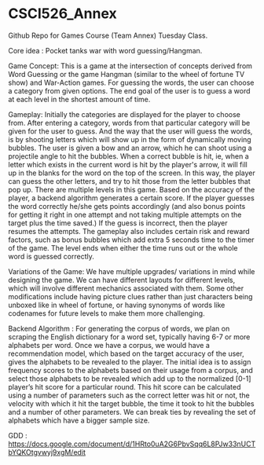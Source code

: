 # CSCI526_Annex
Github Repo for Games Course (Team Annex) Tuesday Class.

Core idea : Pocket tanks war with word guessing/Hangman.

Game Concept: This is a game at the intersection of concepts derived from Word Guessing or the game Hangman (similar to the wheel of fortune TV show) and War-Action games. For guessing the words, the user can choose a category from given options. The end goal of the user is to guess a word at each level in the shortest amount of time. 
 
Gameplay: Initially the categories are displayed for the player to choose from. After entering a category, words from that particular category will be given for the user to guess. And the way that the user will guess the words, is by shooting letters which will show up in the form of dynamically moving bubbles. The user is given a bow and an arrow, which he can shoot using a projectile angle to hit the bubbles. When a correct bubble is hit, ie, when a letter which exists in the current word is hit by the player's arrow, it will fill up in the blanks for the word on the top of the screen. In this way, the player can guess the other letters, and try to hit those from the letter bubbles that pop up. There are multiple levels in this game. Based on the accuracy of the player, a backend algorithm generates a certain score. If the player guesses the word correctly he/she gets points accordingly (and also bonus points for getting it right in one attempt and not taking multiple attempts on the target plus the time saved.) If the guess is incorrect, then the player resumes the attempts. The gameplay also includes certain risk and reward factors, such as bonus bubbles which add extra 5 seconds time to the timer of the game. The level ends when either the time runs out or the whole word is guessed correctly. 
 
Variations of the Game: We have multiple upgrades/ variations in mind while designing the game. We can have different layouts for different levels, which will involve different mechanics associated with them.  Some other modifications include having picture clues rather than just characters being unboxed like in wheel of fortune, or having synonyms of words like codenames for future levels to make them more challenging.


Backend Algorithm :
For generating the corpus of words, we plan on scraping the English dictionary for a word set, typically having 6-7 or more alphabets per word. Once we have a corpus, we would have a recommendation model, which based on the target accuracy of the user, gives the alphabets to be revealed to the player. The initial idea is to assign frequency scores to the alphabets based on their usage from a corpus, and select those alphabets to be revealed which add up to the normalized [0-1] player’s hit score for a particular round. This hit score can be calculated using a number of parameters such as the correct letter was hit or not, the velocity with which it hit the target bubble, the time it took to hit the bubbles and a number of other parameters. We can break ties by revealing the set of alphabets which have a bigger sample size.


GDD : https://docs.google.com/document/d/1HRto0uA2G6PbvSqq6L8PJw33nUCTbYQKOtgvwyj9xgM/edit

